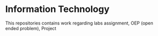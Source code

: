 # Information Technology
This repositories contains work regarding labs assignment, OEP (open ended problem), Project
